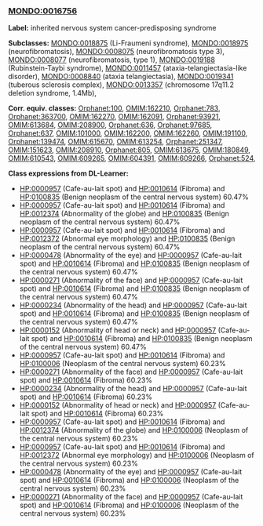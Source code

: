 
### [MONDO:0016756](http://purl.obolibrary.org/obo/MONDO_0016756)
**Label:** inherited nervous system cancer-predisposing syndrome

**Subclasses:** [MONDO:0018875](http://purl.obolibrary.org/obo/MONDO_0018875) (Li-Fraumeni syndrome), [MONDO:0018975](http://purl.obolibrary.org/obo/MONDO_0018975) (neurofibromatosis), [MONDO:0008075](http://purl.obolibrary.org/obo/MONDO_0008075) (neurofibromatosis type 3), [MONDO:0008077](http://purl.obolibrary.org/obo/MONDO_0008077) (neurofibromatosis, type 1), [MONDO:0019188](http://purl.obolibrary.org/obo/MONDO_0019188) (Rubinstein-Taybi syndrome), [MONDO:0011457](http://purl.obolibrary.org/obo/MONDO_0011457) (ataxia-telangiectasia-like disorder), [MONDO:0008840](http://purl.obolibrary.org/obo/MONDO_0008840) (ataxia telangiectasia), [MONDO:0019341](http://purl.obolibrary.org/obo/MONDO_0019341) (tuberous sclerosis complex), [MONDO:0013357](http://purl.obolibrary.org/obo/MONDO_0013357) (chromosome 17q11.2 deletion syndrome, 1.4Mb), 

**Corr. equiv. classes:** [Orphanet:100](http://www.orpha.net/ORDO/Orphanet_100), [OMIM:162210](http://purl.obolibrary.org/obo/OMIM_162210), [Orphanet:783](http://www.orpha.net/ORDO/Orphanet_783), [Orphanet:363700](http://www.orpha.net/ORDO/Orphanet_363700), [OMIM:162270](http://purl.obolibrary.org/obo/OMIM_162270), [OMIM:162091](http://purl.obolibrary.org/obo/OMIM_162091), [Orphanet:93921](http://www.orpha.net/ORDO/Orphanet_93921), [OMIM:613684](http://purl.obolibrary.org/obo/OMIM_613684), [OMIM:208900](http://purl.obolibrary.org/obo/OMIM_208900), [Orphanet:636](http://www.orpha.net/ORDO/Orphanet_636), [Orphanet:97685](http://www.orpha.net/ORDO/Orphanet_97685), [Orphanet:637](http://www.orpha.net/ORDO/Orphanet_637), [OMIM:101000](http://purl.obolibrary.org/obo/OMIM_101000), [OMIM:162200](http://purl.obolibrary.org/obo/OMIM_162200), [OMIM:162260](http://purl.obolibrary.org/obo/OMIM_162260), [OMIM:191100](http://purl.obolibrary.org/obo/OMIM_191100), [Orphanet:139474](http://www.orpha.net/ORDO/Orphanet_139474), [OMIM:615670](http://purl.obolibrary.org/obo/OMIM_615670), [OMIM:613254](http://purl.obolibrary.org/obo/OMIM_613254), [Orphanet:251347](http://www.orpha.net/ORDO/Orphanet_251347), [OMIM:151623](http://purl.obolibrary.org/obo/OMIM_151623), [OMIM:208910](http://purl.obolibrary.org/obo/OMIM_208910), [Orphanet:805](http://www.orpha.net/ORDO/Orphanet_805), [OMIM:613675](http://purl.obolibrary.org/obo/OMIM_613675), [OMIM:180849](http://purl.obolibrary.org/obo/OMIM_180849), [OMIM:610543](http://purl.obolibrary.org/obo/OMIM_610543), [OMIM:609265](http://purl.obolibrary.org/obo/OMIM_609265), [OMIM:604391](http://purl.obolibrary.org/obo/OMIM_604391), [OMIM:609266](http://purl.obolibrary.org/obo/OMIM_609266), [Orphanet:524](http://www.orpha.net/ORDO/Orphanet_524), 

**Class expressions from DL-Learner:**

- [HP:0000957](http://purl.obolibrary.org/obo/HP_0000957) (Cafe-au-lait spot) and [HP:0010614](http://purl.obolibrary.org/obo/HP_0010614) (Fibroma) and [HP:0100835](http://purl.obolibrary.org/obo/HP_0100835) (Benign neoplasm of the central nervous system) 60.47%
- [HP:0000957](http://purl.obolibrary.org/obo/HP_0000957) (Cafe-au-lait spot) and [HP:0010614](http://purl.obolibrary.org/obo/HP_0010614) (Fibroma) and [HP:0012374](http://purl.obolibrary.org/obo/HP_0012374) (Abnormality of the globe) and [HP:0100835](http://purl.obolibrary.org/obo/HP_0100835) (Benign neoplasm of the central nervous system) 60.47%
- [HP:0000957](http://purl.obolibrary.org/obo/HP_0000957) (Cafe-au-lait spot) and [HP:0010614](http://purl.obolibrary.org/obo/HP_0010614) (Fibroma) and [HP:0012372](http://purl.obolibrary.org/obo/HP_0012372) (Abnormal eye morphology) and [HP:0100835](http://purl.obolibrary.org/obo/HP_0100835) (Benign neoplasm of the central nervous system) 60.47%
- [HP:0000478](http://purl.obolibrary.org/obo/HP_0000478) (Abnormality of the eye) and [HP:0000957](http://purl.obolibrary.org/obo/HP_0000957) (Cafe-au-lait spot) and [HP:0010614](http://purl.obolibrary.org/obo/HP_0010614) (Fibroma) and [HP:0100835](http://purl.obolibrary.org/obo/HP_0100835) (Benign neoplasm of the central nervous system) 60.47%
- [HP:0000271](http://purl.obolibrary.org/obo/HP_0000271) (Abnormality of the face) and [HP:0000957](http://purl.obolibrary.org/obo/HP_0000957) (Cafe-au-lait spot) and [HP:0010614](http://purl.obolibrary.org/obo/HP_0010614) (Fibroma) and [HP:0100835](http://purl.obolibrary.org/obo/HP_0100835) (Benign neoplasm of the central nervous system) 60.47%
- [HP:0000234](http://purl.obolibrary.org/obo/HP_0000234) (Abnormality of the head) and [HP:0000957](http://purl.obolibrary.org/obo/HP_0000957) (Cafe-au-lait spot) and [HP:0010614](http://purl.obolibrary.org/obo/HP_0010614) (Fibroma) and [HP:0100835](http://purl.obolibrary.org/obo/HP_0100835) (Benign neoplasm of the central nervous system) 60.47%
- [HP:0000152](http://purl.obolibrary.org/obo/HP_0000152) (Abnormality of head or neck) and [HP:0000957](http://purl.obolibrary.org/obo/HP_0000957) (Cafe-au-lait spot) and [HP:0010614](http://purl.obolibrary.org/obo/HP_0010614) (Fibroma) and [HP:0100835](http://purl.obolibrary.org/obo/HP_0100835) (Benign neoplasm of the central nervous system) 60.47%
- [HP:0000957](http://purl.obolibrary.org/obo/HP_0000957) (Cafe-au-lait spot) and [HP:0010614](http://purl.obolibrary.org/obo/HP_0010614) (Fibroma) and [HP:0100006](http://purl.obolibrary.org/obo/HP_0100006) (Neoplasm of the central nervous system) 60.23%
- [HP:0000271](http://purl.obolibrary.org/obo/HP_0000271) (Abnormality of the face) and [HP:0000957](http://purl.obolibrary.org/obo/HP_0000957) (Cafe-au-lait spot) and [HP:0010614](http://purl.obolibrary.org/obo/HP_0010614) (Fibroma) 60.23%
- [HP:0000234](http://purl.obolibrary.org/obo/HP_0000234) (Abnormality of the head) and [HP:0000957](http://purl.obolibrary.org/obo/HP_0000957) (Cafe-au-lait spot) and [HP:0010614](http://purl.obolibrary.org/obo/HP_0010614) (Fibroma) 60.23%
- [HP:0000152](http://purl.obolibrary.org/obo/HP_0000152) (Abnormality of head or neck) and [HP:0000957](http://purl.obolibrary.org/obo/HP_0000957) (Cafe-au-lait spot) and [HP:0010614](http://purl.obolibrary.org/obo/HP_0010614) (Fibroma) 60.23%
- [HP:0000957](http://purl.obolibrary.org/obo/HP_0000957) (Cafe-au-lait spot) and [HP:0010614](http://purl.obolibrary.org/obo/HP_0010614) (Fibroma) and [HP:0012374](http://purl.obolibrary.org/obo/HP_0012374) (Abnormality of the globe) and [HP:0100006](http://purl.obolibrary.org/obo/HP_0100006) (Neoplasm of the central nervous system) 60.23%
- [HP:0000957](http://purl.obolibrary.org/obo/HP_0000957) (Cafe-au-lait spot) and [HP:0010614](http://purl.obolibrary.org/obo/HP_0010614) (Fibroma) and [HP:0012372](http://purl.obolibrary.org/obo/HP_0012372) (Abnormal eye morphology) and [HP:0100006](http://purl.obolibrary.org/obo/HP_0100006) (Neoplasm of the central nervous system) 60.23%
- [HP:0000478](http://purl.obolibrary.org/obo/HP_0000478) (Abnormality of the eye) and [HP:0000957](http://purl.obolibrary.org/obo/HP_0000957) (Cafe-au-lait spot) and [HP:0010614](http://purl.obolibrary.org/obo/HP_0010614) (Fibroma) and [HP:0100006](http://purl.obolibrary.org/obo/HP_0100006) (Neoplasm of the central nervous system) 60.23%
- [HP:0000271](http://purl.obolibrary.org/obo/HP_0000271) (Abnormality of the face) and [HP:0000957](http://purl.obolibrary.org/obo/HP_0000957) (Cafe-au-lait spot) and [HP:0010614](http://purl.obolibrary.org/obo/HP_0010614) (Fibroma) and [HP:0100006](http://purl.obolibrary.org/obo/HP_0100006) (Neoplasm of the central nervous system) 60.23%


